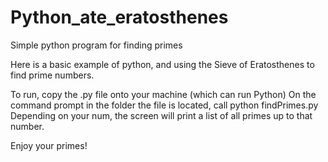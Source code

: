 Python_ate_eratosthenes
=======================

Simple python program for finding primes

Here is a basic example of python, and using the Sieve of Eratosthenes to find prime numbers.

To run, copy the .py file onto your machine (which can run Python)
On the command prompt in the folder the file is located, call python findPrimes.py <num>
Depending on your num, the screen will print a list of all primes up to that number.

Enjoy your primes!